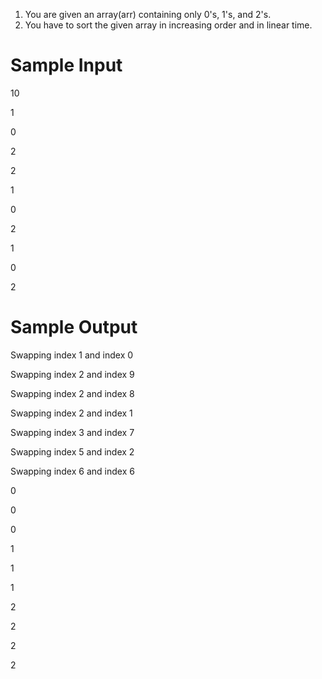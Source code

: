 1. You are given an array(arr) containing only 0's, 1's, and 2's.
2. You have to sort the given array in increasing order and in linear time.


# Sample Input

10

1

0

2

2

1

0

2

1

0

2

# Sample Output

Swapping index 1 and index 0

Swapping index 2 and index 9

Swapping index 2 and index 8

Swapping index 2 and index 1

Swapping index 3 and index 7

Swapping index 5 and index 2

Swapping index 6 and index 6

0

0

0

1

1

1

2

2

2

2